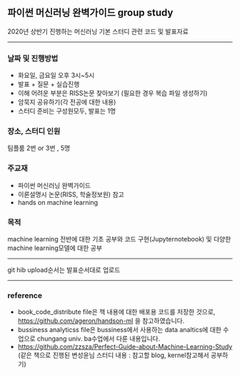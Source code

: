 ## 파이썬 머신러닝 완벽가이드 group study

2020년 상반기 진행하는 머신러닝 기본 스터디 관련 
코드 및 발표자료

---
### 날짜 및 진행방법
- 화요일, 금요일 오후 3시~5시 
- 발표 + 질문 + 실습진행 
- 이해 어려운 부분은 RISS논문 찾아보기
(필요한 경우 복습 파일 생성하기)
- 암묵지 공유하기(각 전공에 대한 내용)
- 스터디 준비는 구성원모두, 발표는 1명


### 장소, 스터디 인원
팀플룸 2번 or 3번 , 5명

### 주교재
- 파이썬 머신러닝 완벽가이드
- 이론설명시 논문(RISS, 학술정보원) 참고
- hands on machine learning

### 목적
machine learning 전반에 대한 기초 공부와 코드 구현(Jupyternotebook) 및 다양한 machine learning모델에 대한 공부

---
git hib upload순서는 발표순서대로 업로드

---

### reference
- book_code_distribute file은 책 내용에 대한 배포용 코드를 저장한 것으로, 
https://github.com/ageron/handson-ml 을 참고하였습니다. <br>
- bussiness analyticss file은 bussiness에서 사용하는 data analtics에 대한 수업으로 
chungang univ. ba수업에서 다룬 내용입니다.
- https://github.com/zzsza/Perfect-Guide-about-Machine-Learning-Study 
(같은 책으로 진행된 변성윤님 스터디 내용 : 참고할 blog, kernel참고해서 공부하기) 






